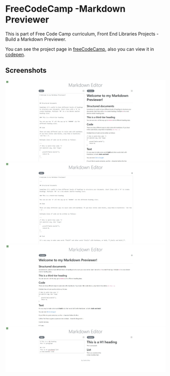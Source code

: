 # FreeCodeCamp -Markdown Previewer
This is part of Free Code Camp curriculum, Front End Libraries Projects - Build a Markdown Previewer.

You can see the project page in [freeCodeCamp](https://learn.freecodecamp.org/front-end-libraries/front-end-libraries-projects/build-a-markdown-previewer/),
also you can view it in [codepen](https://codepen.io/xinthauro/full/ErVPOR).

## Screenshots
![Screenshot 2](screenshots/markdown_editor_01.jpg)
![Screenshot 3](screenshots/markdown_editor_02.jpg)
![Screenshot 1](screenshots/markdown_editor_03.jpg)
![Screenshot 4](screenshots/markdown_editor_04.jpg)

